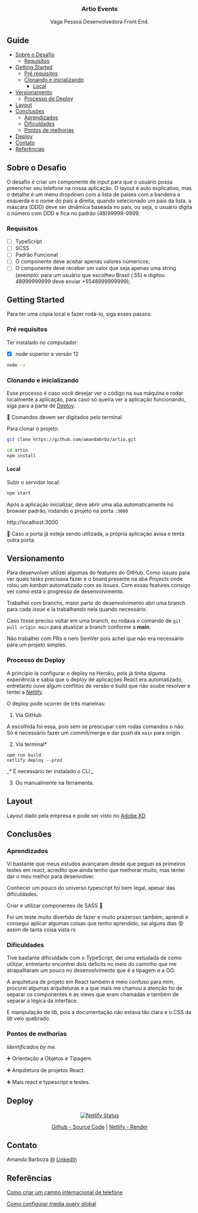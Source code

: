 <p align="center">
  <h3 align="center">Artio Events</h3>

  <p align="center">
    Vaga Pessoa Desenvolvedora Front End.
    <br />
  </p>
</p>

## Guide

- [Sobre o Desafio](#Sobre-o-Desafio)
  - [Requisitos](#Requisitos)
- [Getting Started](#getting-started)
  - [Pré requisitos](#Pré-requisitos)
  - [Clonando e inicializando](#Clonando-e-inicializando)
    - [Local](#Local)
- [Versionamento](#Versionamento)
  - [Processo de Deploy](#Processo-de-deploy)
- [Layout](#Layout)
- [Conclusões](#Conclusões)
  - [Aprendizados](#Aprendizados)
  - [Dificuldades](#Dificuldades)
  - [Pontos de melhorias](#Pontos-de-melhorias)
- [Deploy](#Deploy)
- [Contato](#Contato)
- [Referências](#Referências)

## Sobre o Desafio

O desafio é criar um componente de input para que o usuário possa preencher seu telefone na nossa aplicação. O layout é auto explicativo, mas o detalhe é um menu dropdown com a lista de países com a bandeira a esquerda e o nome do país a direita, quando selecionado um país da lista, a máscara (DDD) deve ser dinâmica baseada no país, ou seja, o usuário digita o número com DDD e fica no padrão (48)99999-9999.

### Requisitos

- [ ] TypeScript
- [ ] SCSS
- [ ] Padrão Funcional
- [ ] O componente deve aceitar apenas valores númericos;
- [ ] O componente deve receber um valor que seja apenas uma string (exemplo: para um usuário que escolheu Brasil (.55) e digitou 48999999999 deve enviar +5548999999999);

## Getting Started

Para ter uma cópia local e fazer rodá-lo, siga esses passos:

### Pré requisitos

Ter instalado no computador:

- [x] node superior a versão 12

```sh
node -v
```

### Clonando e inicializando

Esse processo é caso você desejar ver o código na sua máquina e rodar localmente a aplicação, para caso só queira ver a aplicação funcionando, siga para a parte de [Deploy](#Deploy).

:small_red_triangle_down: Comandos devem ser digitados pelo terminal

Para clonar o projeto:

```sh
git clone https://github.com/amandabrbz/artio.git

cd artio
npm install
```

#### Local

Subir o servidor local:

```sh
npm start
```

Após a aplicação inicializar, deve abrir uma aba automaticamente no browser padrão, rodando o projeto na porta ``:3000``

http://localhost:3000

:no_entry_sign: Caso a porta já esteja sendo utilizada, a própria aplicação avisa e tenta outra porta.

## Versionamento

Para desenvolver utilizei algumas do features do GitHub. Como *_issues_* para ver quais tasks precisava fazer e o board presente na aba *_Projects_* onde rolou um _kanban_ automatizado com as *_issues_*. Com essas features consigo ver como está o progresso de desenvolvimento.

Trabalhei com branchs, maior parte do desenvolvimento abri uma branch para cada *_issue_* e ia trabalhando nela quando necessário.

Caso fosse preciso voltar em uma branch, eu rodava o comando de `git pull origin main` para atualizar a branch conforme a **main**.

Não trabalhei com PRs e nem SemVer pois achei que não era necessário para um projeto simples.

### Processo de Deploy

A princípio ia configurar o deploy na Heroku, pois já tinha alguma experiência e sabia que o deploy de aplicações React era automatizado, entretanto ouve algum conflitos de versão e build que não soube resolver e tentei a [Netlify](https://app.netlify.com/).

O deploy pode ocorrer de três maneiras:

1. Via GitHub

A escolhida foi essa, pois sem se preocupar com rodas comandos o não. Só é necessário fazer um commit/merge e dar push da `main` para origin.

2. Via terminal*

```node
npm run build 
netlify deploy --prod
```

*_** É necessário ter instalado o CLI._


3. Ou manualmente na ferramenta.

## Layout

Layout dado pela empresa e pode ser visto no [Adobe XD](https://xd.adobe.com/view/70c2b9dc-81e8-4622-a759-b68c44ec5888-2591/)

## Conclusões

### Aprendizados

Vi bastante que meus estudos avançaram desde que peguei os primeiros testes em react, acredito que ainda tenho que melhorar muito, mas tentei dar o meu melhor para desenvolver.

Conhecer um pouco do universo typescript foi bem legal, apesar das dificuldades.

Criar e utilizar componentes de SASS :star2:

Foi um teste muito divertido de fazer e muito prazeroso também, aprendi e consegui aplicar algumas coisas que tenho aprendido, sai alguns dias :dizzy_face: assim de tanta coisa vista rs

### Dificuldades

Tive bastante dificuldade com o TypeScript, dei uma estudada de como utilizar, entretanto encontrei dois deficits no meio do caminho que me atrapalharam um pouco no desenvolvimento que é a tipagem e a OO.

A arquitetura de projeto em React também é meio confuso para mim, procurei algumas arquiteturas e a que mais me chamou a atenção foi de separar os componentes e as views que eram chamadas e também de separar a lógica da interface.

E manipulação de *lib*, pois a documentação não estava tão clara e o CSS da *lib* veio quebrado.

### Pontos de melhorias

*Identificados by me.*

:heavy_plus_sign: Orientação a Objetos e Tipagem.

:heavy_plus_sign: Arquitetura de projetos React.

:heavy_plus_sign: Mais react e typescript e testes.



## Deploy


<center>

[![Netlify Status](https://api.netlify.com/api/v1/badges/7d83ad59-17cd-41b5-8629-7da70afab002/deploy-status)](https://app.netlify.com/sites/artio-test/deploys)

[Github - Source Code](https://github.com/amandabrbz/artos.git) | [Netlify - Render](https://artio-test.netlify.app)

</center>

## Contato

Amanda Barboza @ [LinkedIn](https://linkedin/in/amandabrbz)

## Referências

[Como criar um campo internacional de telefone](https://baseweb.design/blog/phone-input)

[Como configurar media query global](http://thesassway.com/intermediate/responsive-web-design-in-sass-using-media-queries-in-sass-32)
